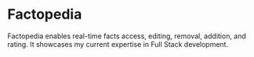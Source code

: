 # Factopedia
Factopedia enables real-time facts access, editing, removal, addition, and rating. 
It showcases my current expertise in Full Stack development.
